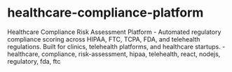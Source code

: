 # healthcare-compliance-platform
Healthcare Compliance Risk Assessment Platform - Automated regulatory compliance scoring across HIPAA, FTC, TCPA, FDA, and telehealth regulations. Built for clinics, telehealth platforms, and healthcare startups. - healthcare, compliance, risk-assessment, hipaa, telehealth, react, nodejs, regulatory, fda, ftc
